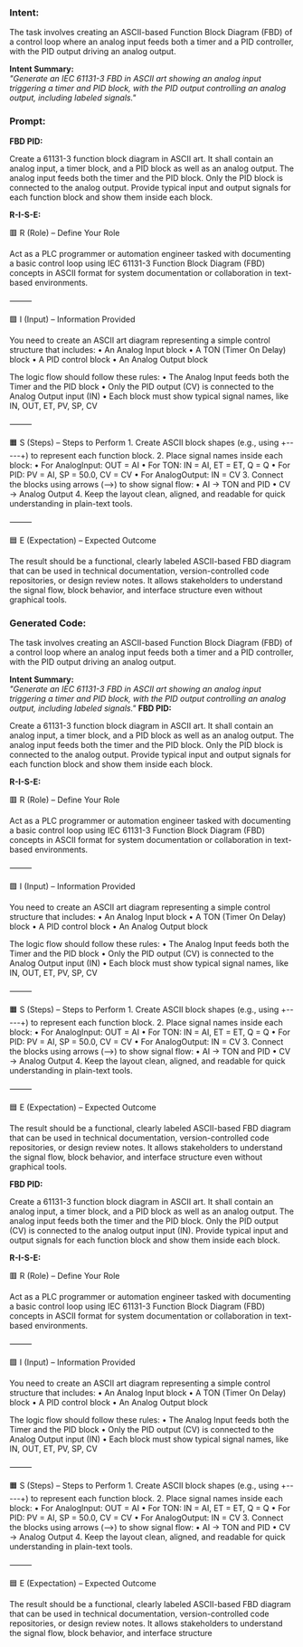 ### Intent:
The task involves creating an ASCII-based Function Block Diagram (FBD) of a control loop where an analog input feeds both a timer and a PID controller, with the PID output driving an analog output.  

**Intent Summary:**  
*"Generate an IEC 61131-3 FBD in ASCII art showing an analog input triggering a timer and PID block, with the PID output controlling an analog output, including labeled signals."*

### Prompt:
**FBD PID:**

Create a 61131-3 function block diagram in ASCII art. It shall contain an analog input, a timer block, and a PID block as well as an analog output. The analog input feeds both the timer and the PID block. Only the PID block is connected to the analog output. Provide typical input and output signals for each function block and show them inside each block.

**R-I-S-E:**

🟥 R (Role) – Define Your Role

Act as a PLC programmer or automation engineer tasked with documenting a basic control loop using IEC 61131-3 Function Block Diagram (FBD) concepts in ASCII format for system documentation or collaboration in text-based environments.

⸻

🟩 I (Input) – Information Provided

You need to create an ASCII art diagram representing a simple control structure that includes:
	•	An Analog Input block
	•	A TON (Timer On Delay) block
	•	A PID control block
	•	An Analog Output block

The logic flow should follow these rules:
	•	The Analog Input feeds both the Timer and the PID block
	•	Only the PID output (CV) is connected to the Analog Output input (IN)
	•	Each block must show typical signal names, like IN, OUT, ET, PV, SP, CV

⸻

🟧 S (Steps) – Steps to Perform
	1.	Create ASCII block shapes (e.g., using +-----+) to represent each function block.
	2.	Place signal names inside each block:
	•	For AnalogInput: OUT = AI
	•	For TON: IN = AI, ET = ET, Q = Q
	•	For PID: PV = AI, SP = 50.0, CV = CV
	•	For AnalogOutput: IN = CV
	3.	Connect the blocks using arrows (-->) to show signal flow:
	•	AI → TON and PID
	•	CV → Analog Output
	4.	Keep the layout clean, aligned, and readable for quick understanding in plain-text tools.

⸻

🟦 E (Expectation) – Expected Outcome

The result should be a functional, clearly labeled ASCII-based FBD diagram that can be used in technical documentation, version-controlled code repositories, or design review notes. It allows stakeholders to understand the signal flow, block behavior, and interface structure even without graphical tools.

### Generated Code:
The task involves creating an ASCII-based Function Block Diagram (FBD) of a control loop where an analog input feeds both a timer and a PID controller, with the PID output driving an analog output.  

**Intent Summary:**  
*"Generate an IEC 61131-3 FBD in ASCII art showing an analog input triggering a timer and PID block, with the PID output controlling an analog output, including labeled signals."*
**FBD PID:**

Create a 61131-3 function block diagram in ASCII art. It shall contain an analog input, a timer block, and a PID block as well as an analog output. The analog input feeds both the timer and the PID block. Only the PID block is connected to the analog output. Provide typical input and output signals for each function block and show them inside each block.

**R-I-S-E:**

🟥 R (Role) – Define Your Role

Act as a PLC programmer or automation engineer tasked with documenting a basic control loop using IEC 61131-3 Function Block Diagram (FBD) concepts in ASCII format for system documentation or collaboration in text-based environments.

⸻

🟩 I (Input) – Information Provided

You need to create an ASCII art diagram representing a simple control structure that includes:
	•	An Analog Input block
	•	A TON (Timer On Delay) block
	•	A PID control block
	•	An Analog Output block

The logic flow should follow these rules:
	•	The Analog Input feeds both the Timer and the PID block
	•	Only the PID output (CV) is connected to the Analog Output input (IN)
	•	Each block must show typical signal names, like IN, OUT, ET, PV, SP, CV

⸻

🟧 S (Steps) – Steps to Perform
	1.	Create ASCII block shapes (e.g., using +-----+) to represent each function block.
	2.	Place signal names inside each block:
	•	For AnalogInput: OUT = AI
	•	For TON: IN = AI, ET = ET, Q = Q
	•	For PID: PV = AI, SP = 50.0, CV = CV
	•	For AnalogOutput: IN = CV
	3.	Connect the blocks using arrows (-->) to show signal flow:
	•	AI → TON and PID
	•	CV → Analog Output
	4.	Keep the layout clean, aligned, and readable for quick understanding in plain-text tools.

⸻

🟦 E (Expectation) – Expected Outcome

The result should be a functional, clearly labeled ASCII-based FBD diagram that can be used in technical documentation, version-controlled code repositories, or design review notes. It allows stakeholders to understand the signal flow, block behavior, and interface structure even without graphical tools.  

**FBD PID:**

Create a 61131-3 function block diagram in ASCII art. It shall contain an analog input, a timer block, and a PID block as well as an analog output. The analog input feeds both the timer and the PID block. Only the PID output (CV) is connected to the analog output input (IN). Provide typical input and output signals for each function block and show them inside each block.

**R-I-S-E:**

🟥 R (Role) – Define Your Role

Act as a PLC programmer or automation engineer tasked with documenting a basic control loop using IEC 61131-3 Function Block Diagram (FBD) concepts in ASCII format for system documentation or collaboration in text-based environments.

⸻

🟩 I (Input) – Information Provided

You need to create an ASCII art diagram representing a simple control structure that includes:
	•	An Analog Input block
	•	A TON (Timer On Delay) block
	•	A PID control block
	•	An Analog Output block

The logic flow should follow these rules:
	•	The Analog Input feeds both the Timer and the PID block
	•	Only the PID output (CV) is connected to the Analog Output input (IN)
	•	Each block must show typical signal names, like IN, OUT, ET, PV, SP, CV

⸻

🟧 S (Steps) – Steps to Perform
	1.	Create ASCII block shapes (e.g., using +-----+) to represent each function block.
	2.	Place signal names inside each block:
	•	For AnalogInput: OUT = AI
	•	For TON: IN = AI, ET = ET, Q = Q
	•	For PID: PV = AI, SP = 50.0, CV = CV
	•	For AnalogOutput: IN = CV
	3.	Connect the blocks using arrows (-->) to show signal flow:
	•	AI → TON and PID
	•	CV → Analog Output
	4.	Keep the layout clean, aligned, and readable for quick understanding in plain-text tools.

⸻

🟦 E (Expectation) – Expected Outcome

The result should be a functional, clearly labeled ASCII-based FBD diagram that can be used in technical documentation, version-controlled code repositories, or design review notes. It allows stakeholders to understand the signal flow, block behavior, and interface structure
